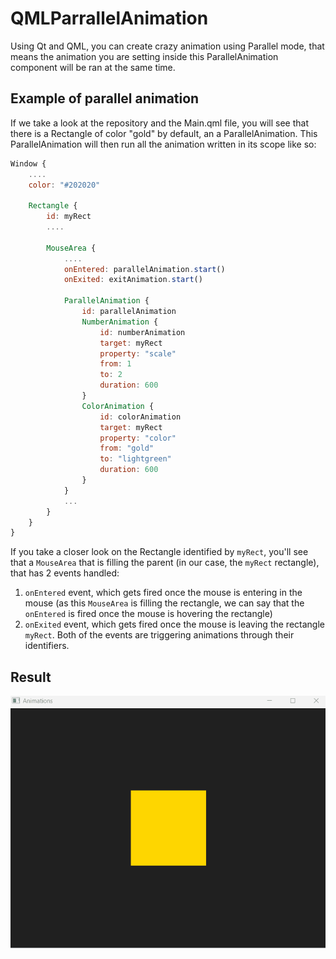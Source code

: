 # QMLParrallelAnimation

Using Qt and QML, you can create crazy animation using Parallel mode, that means the animation you are setting inside this ParallelAnimation component will be ran at the same time. 

## Example of parallel animation

If we take a look at the repository and the Main.qml file, you will see that there is a Rectangle of color "gold" by default, an a ParallelAnimation. This ParallelAnimation will then run all the animation written in its scope like so: 

```QML
Window {
    ....
    color: "#202020"

    Rectangle {
        id: myRect
        ....
        
        MouseArea {
            ....
            onEntered: parallelAnimation.start()
            onExited: exitAnimation.start()

            ParallelAnimation {
                id: parallelAnimation
                NumberAnimation {
                    id: numberAnimation
                    target: myRect
                    property: "scale"
                    from: 1
                    to: 2
                    duration: 600
                }
                ColorAnimation {
                    id: colorAnimation
                    target: myRect
                    property: "color"
                    from: "gold"
                    to: "lightgreen"
                    duration: 600
                }
            }
            ...
        }
    }
}
```
If you take a closer look on the Rectangle identified by `myRect`, you'll see that a `MouseArea` that is filling the parent (in our case, the `myRect` rectangle), that has 2 events handled:
1. `onEntered` event, which gets fired once the mouse is entering in the mouse (as this `MouseArea` is filling the rectangle, we can say that the `onEntered` is fired once the mouse is hovering the rectangle)
2. `onExited` event, which gets fired once the mouse is leaving the rectangle `myRect`.
Both of the events are triggering animations through their identifiers.

## Result

![Parallel Animation](./assets/ParallelAnimations.gif)

